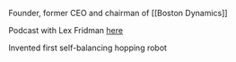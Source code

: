 Founder, former CEO and chairman of [[Boston Dynamics]]

Podcast with Lex Fridman [here](https://www.youtube.com/watch?v=5VnbBCm_ZyQ)

Invented first self-balancing hopping robot